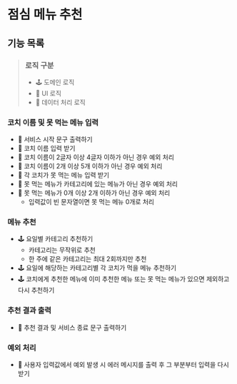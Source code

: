 # 점심 메뉴 추천

## 기능 목록

> ### 로직 구분
>
> - 🕹 도메인 로직
> - 👤 UI 로직
> - 🔧 데이터 처리 로직

### 코치 이름 및 못 먹는 메뉴 입력

- 👤 서비스 시작 문구 출력하기
- 👤 코치 이름 입력 받기
- 🔧 코치 이름이 2글자 이상 4글자 이하가 아닌 경우 예외 처리
- 🔧 코치 이름이 2개 이상 5개 이하가 아닌 경우 예외 처리
- 👤 각 코치가 못 먹는 메뉴 입력 받기
- 🔧 못 먹는 메뉴가 카테고리에 있는 메뉴가 아닌 경우 예외 처리
- 🔧 못 먹는 메뉴가 0개 이상 2개 이하가 아닌 경우 예외 처리
  - 입력값이 빈 문자열이면 못 먹는 메뉴 0개로 처리

### 메뉴 추천

- 🕹 요일별 카테고리 추천하기
  - 카테고리는 무작위로 추천
  - 한 주에 같은 카테고리는 최대 2회까지만 추천
- 🕹 요일에 해당하는 카테고리별 각 코치가 먹을 메뉴 추천하기
- 🕹 코치에게 추천한 메뉴에 이미 추천한 메뉴 또는 못 먹는 메뉴가 있으면 제외하고 다시 추천하기

### 추천 결과 출력

- 👤 추천 결과 및 서비스 종료 문구 출력하기

### 예외 처리

- 🔧 사용자 입력값에서 예외 발생 시 에러 메시지를 출력 후 그 부분부터 입력을 다시 받기
